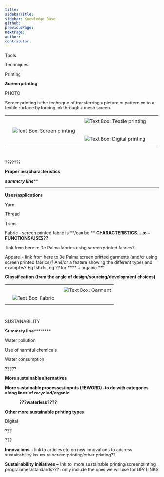 ```yaml
---
title: 
sidebarTitle: 
sidebar: Knowledge Base
github: 
previousPage: 
nextPage: 
author: 
contributor:
---
```

Tools

Techniques

Printing

**Screen printing**

PHOTO

Screen printing is the technique of transferring a picture or pattern on to a textile surface by forcing ink through a mesh screen.

|   |   |   |   |   |   |
|---|---|---|---|---|---|
|||||||
|||   |![Text Box: Textile printing](file:////Users/leontinaheffernan/Library/Group%20Containers/UBF8T346G9.Office/TemporaryItems/msohtmlclip/clip_image001.png)|   |
||
||![Text Box: Screen printing](file:////Users/leontinaheffernan/Library/Group%20Containers/UBF8T346G9.Office/TemporaryItems/msohtmlclip/clip_image002.png)|
|||   |![Text Box: Digital printing](file:////Users/leontinaheffernan/Library/Group%20Containers/UBF8T346G9.Office/TemporaryItems/msohtmlclip/clip_image003.png)|   |
||

 

  

???????

**Properties/characteristics**

***summary line*****

*****

**Uses/applications**

Yarn

Thread

Trims

Fabric – screen printed fabric is **/can be ** **CHARACTERISTICS….to –FUNCTIONS/USES??**

 link from here to De Palma fabrics using screen printed fabrics?

Apparel - link from here to De Palma screen printed garments (and/or using screen printed fabrics)? And/or a feature showing the different types and examples? Eg tshirts, eg ?? for **** + organic ***

**Classification** **(from the angle of design/sourcing/development choices)**

|   |   |   |   |
|---|---|---|---|
|||||
|||   |![Text Box: Garment](file:////Users/leontinaheffernan/Library/Group%20Containers/UBF8T346G9.Office/TemporaryItems/msohtmlclip/clip_image004.png)|
||![Text Box: Fabric](file:////Users/leontinaheffernan/Library/Group%20Containers/UBF8T346G9.Office/TemporaryItems/msohtmlclip/clip_image005.png)|
||

 

  

SUSTAINABILITY

**Summary line**********

Water pollution

Use of harmful chemicals

Water consumption

?????

**More sustainable alternatives**

**More sustainable processes/inputs (REWORD)** **-to do with categories along lines of recycled/organic**

            **???waterless????**

**Other more sustainable printing types**

Digital

???

???

**Innovations** **–** link to articles etc on new innovations to address sustainability issues re screen printing/other printing??

**Sustainability initiatives** **–** link to  more sustainable printing/screenprinting programmes/standards??? : only include the ones we will use for DP? LINKS